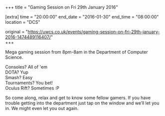 +++
title = "Gaming Session on Fri 29th January 2016"

[extra]
time = "20:00:00"
end_date = "2016-01-30"
end_time = "08:00:00"
location = "DCS"

original = "https://uwcs.co.uk/events/gaming-session-on-fri-29th-january-2016-1474489116407/"    
+++

Mega gaming session from 8pm-8am in the Department of Computer Science.

Consoles? All of 'em  
DOTA? Yup  
Smash? Easy  
Tournaments? You bet\!  
Oculus Rift? Sometimes :P

So come along, relax and get to know some fellow gamers. If you have trouble getting into the department just tap on the window and we’ll let you in. We might even let you out again.


